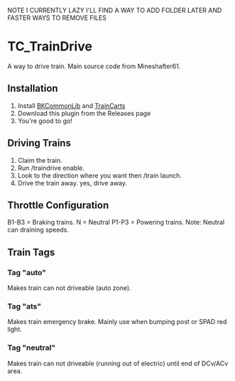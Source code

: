 NOTE I CURRENTLY LAZY I'LL FIND A WAY TO ADD FOLDER LATER AND FASTER WAYS TO REMOVE FILES

# TC_TrainDrive
A way to drive train. Main source code from Mineshafter61.

## Installation
1. Install [BKCommonLib](https://www.spigotmc.org/resources/bkcommonlib.39590/) and [TrainCarts](https://www.spigotmc.org/resources/traincarts.39592/)
2. Download this plugin from the Releases page
3. You're good to go!

## Driving Trains
1. Claim the train.
2. Run /traindrive enable.
3. Look to the direction where you want then /train launch.
4. Drive the train away. yes, drive away.

## Throttle Configuration
B1-B3 = Braking trains.
N = Neutral
P1-P3 = Powering trains.
Note: Neutral can draining speeds.

## Train Tags
### Tag "auto"
Makes train can not driveable (auto zone).
### Tag "ats"
Makes train emergency brake. Mainly use when bumping post or SPAD red light.
### Tag "neutral"
Makes train can not driveable (running out of electric) until end of DCv/ACv area.
